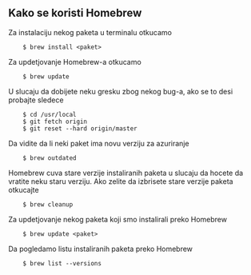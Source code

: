 ## Kako se koristi Homebrew

Za instalaciju nekog paketa u terminalu otkucamo

        $ brew install <paket>

Za updetjovanje Homebrew-a otkucamo

        $ brew update

U slucaju da dobijete neku gresku zbog nekog bug-a, ako se to desi probajte sledece

        $ cd /usr/local
        $ git fetch origin
        $ git reset --hard origin/master

Da vidite da li neki paket ima novu verziju za azuriranje

        $ brew outdated

Homebrew cuva stare verzije instaliranih paketa u slucaju da hocete da vratite neku staru verziju. Ako zelite da izbrisete stare verzije paketa otkucajte

        $ brew cleanup

Za updetjovanje nekog paketa koji smo instalirali preko Homebrew

        $ brew update <paket>

Da pogledamo listu instaliranih paketa preko Homebrew

        $ brew list --versions
